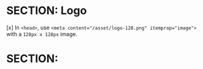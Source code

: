 # SECTION: Logo
[x] In `<head>`, use `<meta content="/asset/logo-128.png" itemprop="image">` with a `128px x 128px` image.

# SECTION: 

